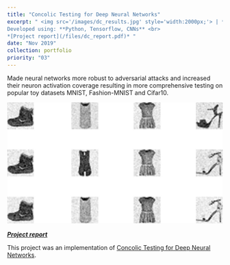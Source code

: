 ```yaml
---
title: "Concolic Testing for Deep Neural Networks"
excerpt: " <img src='/images/dc_results.jpg' style='width:2000px;'> | *Made neural networks more robust to adversarial attacks and increased their neuron activation coverage resulting in more comprehensive testing on popular toy datasets MNIST, Fashion-MNIST and Cifar10.* <br/> <br/> 
Developed using: **Python, Tensorflow, CNNs** <br> 
*[Project report](/files/dc_report.pdf)* "
date: "Nov 2019"
collection: portfolio
priority: "03"
---
```


Made neural networks more robust to adversarial attacks and increased their neuron activation coverage resulting in more comprehensive testing on popular toy datasets MNIST, Fashion-MNIST and Cifar10.

<img src='/images/dc_results.jpg'>

***[Project report](../../files/dc_report.pdf)***


This project was an implementation of [Concolic Testing for Deep Neural Networks](https://arxiv.org/abs/1805.00089).